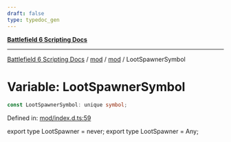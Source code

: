 ```yaml
---
draft: false
type: typedoc_gen
---
```


[**Battlefield 6 Scripting Docs**](../../../_index.md)

***

[Battlefield 6 Scripting Docs](../../../_index.md) / [mod](../../_index.md) / [mod](../_index.md) / LootSpawnerSymbol

# Variable: LootSpawnerSymbol

```ts
const LootSpawnerSymbol: unique symbol;
```

Defined in: [mod/index.d.ts:59](https://github.com/battlefield-portal-community/portal-docs/blob/ff09b2690670f74de7e97198022e5a97ff1161ff/generators/santiago/mod/index.d.ts#L59)

export type LootSpawner = never;
export type LootSpawner = Any;

